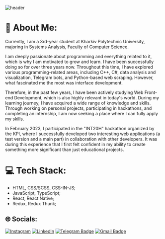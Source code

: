 ![header](https://capsule-render.vercel.app/api?type=waving&color=gradient&height=256&section=header&text=Hello%20World!&fontSize=75&animation=fadeIn&fontAlignY=38&desc=Welcome%20to%20my%20GitHub%20profile!%20Put%20stars,%20fork%20and%20contribute!&descAlignY=51&descAlign=62)

# 💫 About Me:
Currently, I am a 3rd-year student at Kharkiv Polytechnic University, majoring in Systems Analysis, Faculty of Computer Science.

I am deeply passionate about programming and everything related to it, which is why I am motivated to grow and learn. I have been successfully doing so for over three years now. Throughout this time, I have explored various programming-related areas, including C++, C#, data analysis and visualization, Telegram bots, and Python-based web scraping. However, what fascinated me the most was interface development.

Therefore, in the past few years, I have been actively studying Web Front-end Development, which is also highly relevant in today's world. During my learning journey, I have acquired a wide range of knowledge and skills. Through working on personal projects, participating in hackathons, and completing an internship, I am now seeking a place where I can fully apply my skills.

In February 2023, I participated in the "INT20H" hackathon organized by the KPI, where I successfully developed two interesting web applications (a test version and a main part) in collaboration with other developers. It was during this experience that I first felt confident in my ability to create something more significant than just educational projects.

# 💻 Tech Stack:
- HTML, CSS/SCSS, CSS-IN-JS;
- JavaScript, TypeScript;
- React, React Native;
- Redux, Redux Thunk;

## 🌐 Socials:
[![Instagram](https://img.shields.io/badge/Instagram-%23E4405F.svg?logo=Instagram&logoColor=white)]([https://instagram.com/vladik.st/](https://www.instagram.com/kostia9cat/)) [![LinkedIn](https://img.shields.io/badge/LinkedIn-%230077B5.svg?logo=linkedin&logoColor=white)]([https://linkedin.com/in/vladislav-starostin-0001a7166/](https://www.linkedin.com/in/kostiantyn-ivanov-web/)) [![Telegram Badge](https://img.shields.io/badge/-vladikst-blue?style=flat&logo=Telegram&logoColor=white)](https://t.me/KIBINNANEKO) [![Gmail Badge](https://img.shields.io/badge/-Gmail-red?style=flat&logo=Gmail&logoColor=white)](mailto:ivanov.kostiantyn.dev@gmail.com)
